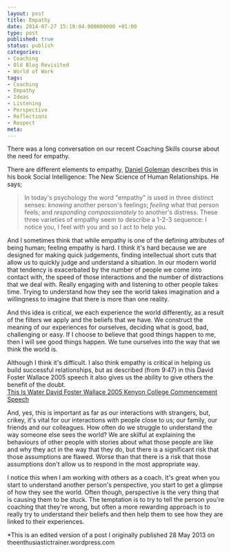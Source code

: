 ```yaml
---
layout: post
title: Empathy
date: 2014-07-27 15:19:04.000000000 +01:00
type: post
published: true
status: publish
categories:
- Coaching
- Old Blog Revisited
- World of Work
tags:
- Coaching
- Empathy
- Ideas
- Listening
- Perspective
- Reflections
- Respect
meta:
---
```

<p>There was a long conversation on our recent Coaching Skills course about the need for empathy.</p>
<p>There are different elements to empathy, <a title="Daniel Goleman's Homepage" href="http://danielgoleman.info/" target="_blank">Daniel Goleman</a> describes this in his book Social Intelligence: The New Science of Human Relationships. He says;</p>
<blockquote><p>In today's psychology the word "empathy" is used in three distinct senses: <em>knowing</em> another person's feelings; <em>feeling</em> what that person feels; and <em>responding compassionately </em>to another's distress. These three varieties of empathy seem to describe a 1-2-3 sequence: I notice you, I feel with you and so I act to help you.</p></blockquote>
<p>And I sometimes think that while empathy is one of the defining attributes of being human; feeling empathy is hard. I think it's hard because we are designed for making quick judgements, finding intellectual short cuts that allow us to quickly judge and understand a situation. In our modern world that tendency is exacerbated by the number of people we come into contact with, the speed of those interactions and the number of distractions that we deal with. Really engaging with and listening to other people takes time. Trying to understand how they see the world takes imagination and a willingness to imagine that there is more than one reality.</p>
<p>And this idea is critical, we each experience the world differently, as a result of the filters we apply and the beliefs that we have. We construct the meaning of our experiences for ourselves, deciding what is good, bad, challenging or easy. If I choose to believe that good things happen to me, then I will see good things happen. We tune ourselves into the way that we think the world is.</p>
<p>Although I think it's difficult. I also think empathy is critical in helping us build successful relationships, but as described (from 9:47) in this David Foster Wallace 2005 speech it also gives us the ability to give others the benefit of the doubt.<br />
<a href="https://www.youtube.com/watch?v=IYGaXzJGVAQ">This Is Water David Foster Wallace 2005 Kenyon College Commencement Speech</a></p>
<p>And, yes, this is important as far as our interactions with strangers, but, crikey, it's vital for our interactions with people close to us; our family, our friends and our colleagues. How often do we struggle to understand the way someone else sees the world? We are skilful at explaining the behaviours of other people with stories about what those people are like and why they act in the way that they do, but there is a significant risk that those assumptions are flawed. Worse than that there is a risk that those assumptions don't allow us to respond in the most appropriate way.</p>
<p>I notice this when I am working with others as a coach. It's great when you start to understand another person's perspective, you start to get a glimpse of how they see the world. Often though, perspective is the very thing that is causing them to be stuck. The temptation is to try to tell the person you're coaching that they're wrong, but often a more rewarding approach is to really try to understand their beliefs and then help them to see how they are linked to their experiences.</p>
<p>*This is an edited version of a post I originally published 28 May 2013 on theenthusiastictrainer.wordpress.com</p>

